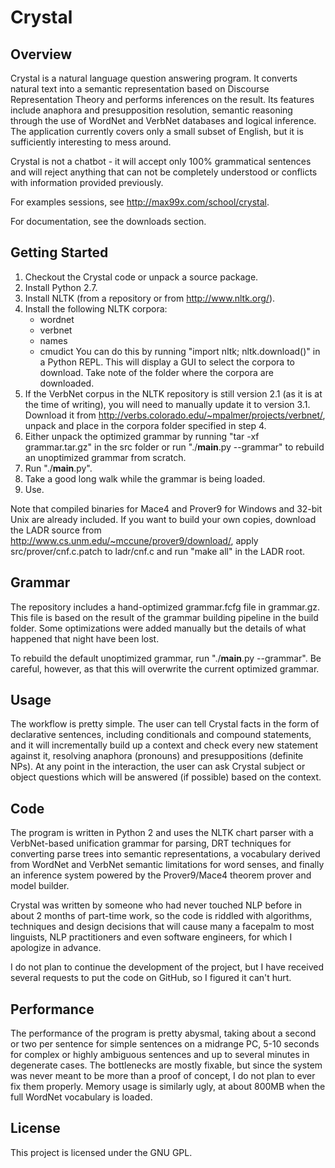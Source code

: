 # Crystal

## Overview

Crystal is a natural language question answering program. It converts natural
text into a semantic representation based on Discourse Representation Theory
and performs inferences on the result. Its features include anaphora and
presupposition resolution, semantic reasoning through the use of WordNet and
VerbNet databases and logical inference. The application currently covers only
a small subset of English, but it is sufficiently interesting to mess around.

Crystal is not a chatbot - it will accept only 100% grammatical sentences and
will reject anything that can not be completely understood or conflicts with
information provided previously.

For examples sessions, see <http://max99x.com/school/crystal>.

For documentation, see the downloads section.

## Getting Started

1. Checkout the Crystal code or unpack a source package.
2. Install Python 2.7.
3. Install NLTK (from a repository or from http://www.nltk.org/).
4. Install the following NLTK corpora:
   * wordnet
   * verbnet
   * names
   * cmudict
   You can do this by running "import nltk; nltk.download()" in a Python REPL.
   This will display a GUI to select the corpora to download. Take note of the
   folder where the corpora are downloaded.
5. If the VerbNet corpus in the NLTK repository is still version 2.1 (as it is
   at the time of writing), you will need to manually update it to version 3.1.
   Download it from <http://verbs.colorado.edu/~mpalmer/projects/verbnet/>,
   unpack and place in the corpora folder specified in step 4.
6. Either unpack the optimized grammar by running "tar -xf grammar.tar.gz" in
   the src folder or run "./__main__.py --grammar" to rebuild an unoptimized
   grammar from scratch.
7. Run "./__main__.py".
8. Take a good long walk while the grammar is being loaded.
9. Use.

Note that compiled binaries for Mace4 and Prover9 for Windows and 32-bit Unix
are already included. If you want to build your own copies, download the LADR
source from <http://www.cs.unm.edu/~mccune/prover9/download/>, apply
src/prover/cnf.c.patch to ladr/cnf.c and run "make all" in the LADR root.

## Grammar

The repository includes a hand-optimized grammar.fcfg file in grammar.gz. This
file is based on the result of the grammar building pipeline in the build
folder. Some optimizations were added manually but the details of what happened
that night have been lost.

To rebuild the default unoptimized grammar, run "./__main__.py --grammar". Be
careful, however, as that this will overwrite the current optimized grammar.

## Usage

The workflow is pretty simple. The user can tell Crystal facts in the form of 
declarative sentences, including conditionals and compound statements, and it 
will incrementally build up a context and check every new statement against it,
resolving anaphora (pronouns) and presuppositions (definite NPs). At any point 
in the interaction, the user can ask Crystal subject or object questions which 
will be answered (if possible) based on the context.

## Code

The program is written in Python 2 and uses the NLTK chart parser with a
VerbNet-based unification grammar for parsing, DRT techniques for converting
parse trees into semantic representations, a vocabulary derived from WordNet and
VerbNet semantic limitations for word senses, and finally an inference system 
powered by the Prover9/Mace4 theorem prover and model builder.

Crystal was written by someone who had never touched NLP before in about 2
months of part-time work, so the code is riddled with algorithms, techniques and
design decisions that will cause many a facepalm to most linguists, NLP
practitioners and even software engineers, for which I apologize in advance.

I do not plan to continue the development of the project, but I have received
several requests to put the code on GitHub, so I figured it can't hurt.

## Performance

The performance of the program is pretty abysmal, taking about a second or two
per sentence for simple sentences on a midrange PC, 5-10 seconds for complex or
highly ambiguous sentences and up to several minutes in degenerate cases. The
bottlenecks are mostly fixable, but since the system was never meant to be more
than a proof of concept, I do not plan to ever fix them properly. Memory usage
is similarly ugly, at about 800MB when the full WordNet vocabulary is loaded.

## License

This project is licensed under the GNU GPL.
